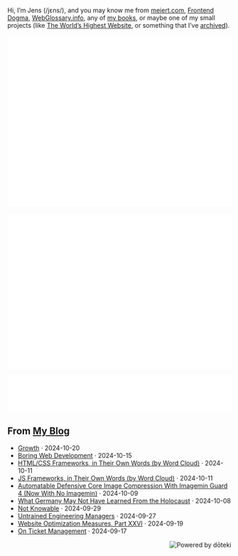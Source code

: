 Hi, I’m Jens (/jɛns/), and you may know me from [meiert.com](https://meiert.com/en/), [Frontend Dogma](https://frontenddogma.com/), [WebGlossary.info](https://webglossary.info/), any of [my books](https://www.goodreads.com/author/list/13623828.Jens_Oliver_Meiert), or maybe one of my small projects (like [The World’s Highest Website](https://worlds-highest-website.com/), or something that I’ve [archived](https://mirrors.meiert.org/)).

<!-- Metrics -->

[![Jens’s stats as per Metrics.](github-metrics.svg)](https://github.com/lowlighter/metrics)

[![Jens’s calendar.](github-metrics.plugin.isocalendar.fullyear.svg)](https://github.com/lowlighter/metrics/blob/master/source/plugins/isocalendar/README.md)

[![Jens’s facts.](github-metrics.plugin.habits.facts.svg)](https://github.com/lowlighter/metrics/blob/master/source/plugins/habits/README.md)

<!-- dōteki -->

<!-- blog start -->
## From [My Blog](https://meiert.com/en/)

- [Growth](https://meiert.com/en/blog/growth/) · 2024-10-20
- [Boring Web Development](https://meiert.com/en/blog/boring-web-development/) · 2024-10-15
- [HTML/CSS Frameworks, in Their Own Words (by Word Cloud)](https://meiert.com/en/blog/html-css-frameworks-words/) · 2024-10-11
- [JS Frameworks, in Their Own Words (by Word Cloud)](https://meiert.com/en/blog/js-frameworks-words/) · 2024-10-11
- [Automatable Defensive Core Image Compression With Imagemin Guard 4 (Now With No Imagemin)](https://meiert.com/en/blog/imagemin-guard-4/) · 2024-10-09
- [What Germany May Not Have Learned From the Holocaust](https://meiert.com/en/blog/violating-one-is-violating-everyone/) · 2024-10-08
- [Not Knowable](https://meiert.com/en/blog/not-knowable/) · 2024-09-29
- [Untrained Engineering Managers](https://meiert.com/en/blog/untrained-engineering-managers/) · 2024-09-27
- [Website Optimization Measures, Part XXVI](https://meiert.com/en/blog/optimization-measures-26/) · 2024-09-19
- [On Ticket Management](https://meiert.com/en/blog/on-ticket-management/) · 2024-09-17
<!-- blog end -->

<a href="https://doteki.org"><img src="https://img.shields.io/badge/powered_by-d%C5%8Dteki-0?style=flat-square&labelColor=202b2d&color=5E936C" align="right" alt="Powered by dōteki"></a>